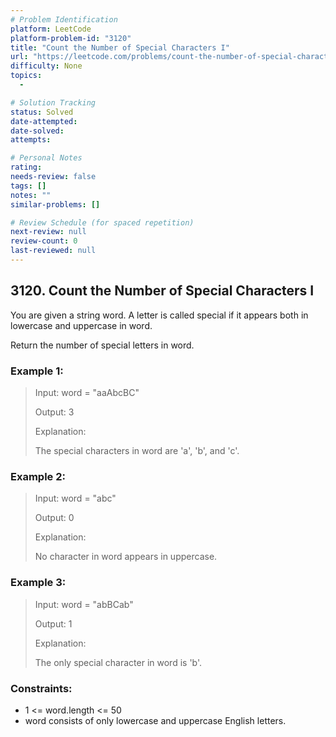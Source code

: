 ```yaml
---
# Problem Identification
platform: LeetCode
platform-problem-id: "3120"
title: "Count the Number of Special Characters I"
url: "https://leetcode.com/problems/count-the-number-of-special-characters-i/"
difficulty: None
topics:
  -

# Solution Tracking
status: Solved
date-attempted:
date-solved:
attempts:

# Personal Notes
rating:
needs-review: false
tags: []
notes: ""
similar-problems: []

# Review Schedule (for spaced repetition)
next-review: null
review-count: 0
last-reviewed: null
---
```


## 3120. Count the Number of Special Characters I

You are given a string word. A letter is called special if it appears both in lowercase and uppercase in word.

Return the number of special letters in word.

### Example 1:

> Input: word = "aaAbcBC"
> 
> Output: 3
> 
> Explanation:
> 
> The special characters in word are 'a', 'b', and 'c'.

### Example 2:

> Input: word = "abc"
> 
> Output: 0
> 
> Explanation:
> 
> No character in word appears in uppercase.

### Example 3:

> Input: word = "abBCab"
> 
> Output: 1
> 
> Explanation:
> 
> The only special character in word is 'b'.

### Constraints:

- 1 <= word.length <= 50
- word consists of only lowercase and uppercase English letters.